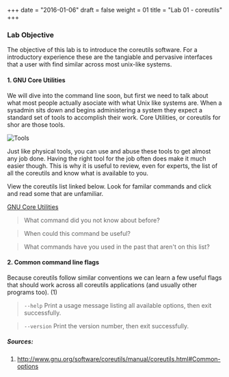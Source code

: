 +++
date = "2016-01-06"
draft = false
weight = 01
title = "Lab 01 - coreutils"
+++

### Lab Objective

The objective of this lab is to introduce the coreutils software.  For a introductory experience these are the tangiable and pervasive interfaces that a user with find similar across most unix-like systems.

#### 1. GNU Core Utilities

We will dive into the command line soon, but first we need to talk about what most people actually asociate with what Unix like systems are.  When a sysadmin sits down and begins administering a system they expect a standard set of tools to accomplish their work.  Core Utilities, or coreutils for shor are those tools.  

![Tools](http://www.barryandson.co.uk/imgs/tools.jpg)

Just like physical tools, you can use and abuse these tools to get almost any job done. Having the right tool for the job often does make it much easier though.  This is why it is useful to review, even for experts, the list of all the coreutils and know what is available to you.

View the coreutils list linked below.  Look for familar commands and click and read some that are unfamiliar.

[GNU Core Utilities](https://en.wikipedia.org/wiki/GNU_Core_Utilities)

> What command did you not know about before?

> When could this command be useful?

> What commands have you used in the past that aren't on this list?

#### 2. Common command line flags

Because coreutils follow similar conventions we can learn a few useful flags that should work across all coreutils applications (and usually other programs too). (1)

> `--help` Print a usage message listing all available options, then exit successfully.

> `--version` Print the version number, then exit successfully.

##### Sources: 

1. http://www.gnu.org/software/coreutils/manual/coreutils.html#Common-options
